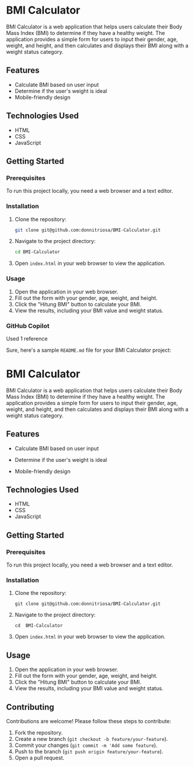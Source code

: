 # BMI Calculator

BMI Calculator is a web application that helps users calculate their Body Mass Index (BMI) to determine if they have a healthy weight. The application provides a simple form for users to input their gender, age, weight, and height, and then calculates and displays their BMI along with a weight status category.

## Features
- Calculate BMI based on user input
- Determine if the user's weight is ideal
- Mobile-friendly design

## Technologies Used
- HTML
- CSS
- JavaScript

## Getting Started

### Prerequisites
To run this project locally, you need a web browser and a text editor.

### Installation
1. Clone the repository:
	```sh
	git clone git@github.com:donnitriosa/BMI-Calculator.git
	```
2. Navigate to the project directory:

	```sh
	cd BMI-Calculator
	```
3. Open `index.html` in your web browser to view the application.
  
### Usage
1. Open the application in your web browser.
2. Fill out the form with your gender, age, weight, and height.
3. Click the "Hitung BMI" button to calculate your BMI.
4. View the results, including your BMI value and weight status.

### GitHub Copilot

Used 1 reference

Sure, here's a sample  `README.md`  file for your BMI Calculator project:

# BMI Calculator

BMI Calculator is a web application that helps users calculate their Body Mass Index (BMI) to determine if they have a healthy weight. The application provides a simple form for users to input their gender, age, weight, and height, and then calculates and displays their BMI along with a weight status category.

## Features

- Calculate BMI based on user input

- Determine if the user's weight is ideal

- Mobile-friendly design

## Technologies Used

- HTML
- CSS
- JavaScript

## Getting Started

### Prerequisites

To run this project locally, you need a web browser and a text editor.

### Installation

1. Clone the repository:
	```
	git clone git@github.com:donnitriosa/BMI-Calculator.git
	```
2.  Navigate to the project directory:
	```
	cd  BMI-Calculator
	``` 
4.  Open  `index.html`  in your web browser to view the application.

## Usage
1.  Open the application in your web browser.
2.  Fill out the form with your gender, age, weight, and height.
3.  Click the "Hitung BMI" button to calculate your BMI.
4.  View the results, including your BMI value and weight status.

## Contributing

Contributions are welcome! Please follow these steps to contribute:

1.  Fork the repository.
2.  Create a new branch (`git checkout -b feature/your-feature`).
3.  Commit your changes (`git commit -m 'Add some feature`).
4.  Push to the branch (`git push origin feature/your-feature`).
5.  Open a pull request.